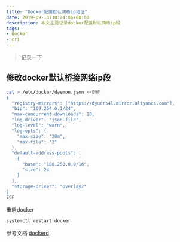 ```yaml
---
title: "Docker配置默认网桥ip地址"
date: 2019-09-13T18:24:06+08:00
description: 本文主要记录docker配置默认网络ip段
tags:
- docker
- cri
---
```


<!-- truncate -->

> 记录一下

## 修改docker默认桥接网络ip段

```bash
cat > /etc/docker/daemon.json <<EOF
{
  "registry-mirrors": ["https://dyucrs4l.mirror.aliyuncs.com"],
  "bip": "169.254.0.1/24",
  "max-concurrent-downloads": 10,
  "log-driver": "json-file",
  "log-level": "warn",
  "log-opts": {
    "max-size": "20m",
    "max-file": "2"
  },
  "default-address-pools": [
    {
      "base": "100.250.0.0/16",
      "size": 24
    }
  ],
  "storage-driver": "overlay2"
}
EOF
```

重启docker

```bash
systemctl restart docker
```

参考文档 [dockerd](https://docs.docker.com/engine/reference/commandline/dockerd/)

